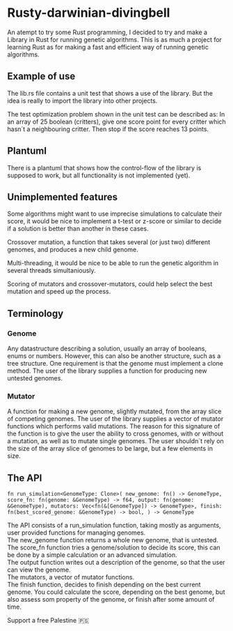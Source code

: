 # Rusty-darwinian-divingbell
An atempt to try some Rust programming, I decided to try and make a Library in Rust for running genetic algorithms.
This is as much a project for learning Rust as for making a fast and efficient way of running genetic algorithms. 

## Example of use
The lib.rs file contains a unit test that shows a use of the library. But the idea is really to import the library into other projects.

The test optimization problem shown in the unit test can be described as: In an array of 25 boolean (critters), give one score point for every critter which hasn´t a neighbouring critter. Then stop if the score reaches 13 points. 


## Plantuml
There is a plantuml that shows how the control-flow of the library is supposed to work, but all functionality is not implemented (yet).

## Unimplemented features
Some algorithms might want to use imprecise simulations to calculate their score, it would be nice to implement a t-test or z-score or similar to decide if a solution is better than another in these cases.

Crossover mutation, a function that takes several (or just two) different genomes, and produces a new child genome.

Multi-threading, it would be nice to be able to run the genetic algorithm in several threads simultaniously.

Scoring of mutators and crossover-mutators, could help select the best mutation and speed up the process.

## Terminology
### Genome
Any datastructure describing a solution, usually an array of booleans, enums or numbers. However, this can also be another structure, such as a tree
structure. One requirement is that the genome must implement a clone method. The user of the library supplies a function for producing new untested genomes.
### Mutator
A function for making a new genome, slightly mutated, from the array slice of competing genomes. The user of the library supplies a vector of mutator functions which performs valid mutations. The reason for this signature of the function is to give the user the ability to cross genomes, with or without a mutation, as well as to mutate single genomes. The user shouldn´t rely on the size of the array slice of genomes to be large, but a few elements in size.   

## The API
`fn run_simulation<GenomeType: Clone>(
    new_genome: fn() -> GenomeType,
    score_fn: fn(genome: &GenomeType) -> f64,
    output: fn(genome: &GenomeType),
    mutators: Vec<fn(&[GenomeType]) -> GenomeType>,
    finish: fn(best_scored_genome: &GenomeType) -> bool,
) -> GenomeType`

The API consists of a run_simulation function, taking mostly as arguments, user provided functions for managing genomes.  
The new_genome function returns a whole new genome, that is untested.  
The score_fn function tries a genome/solution to decide its score, this can be done by a simple calculation or an advanced simulation.  
The output function writes out a description of the genome, so that the user can view the genome.  
The mutators, a vector of mutator functions.  
The finish function, decides to finish depending on the best current genome. You could calculate the score, depending on
the best genome, but also assess som property of the genome, or finish after some amount of time.

Support a free Palestine 🇵🇸
